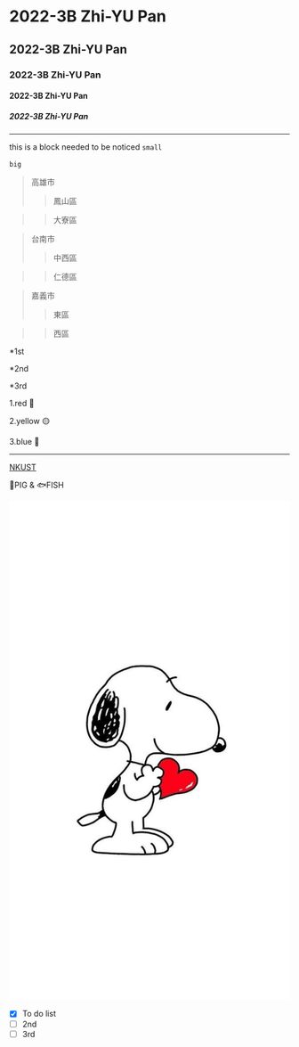 # 2022-3B Zhi-YU Pan
## 2022-3B Zhi-YU Pan
### 2022-3B Zhi-YU Pan
#### 2022-3B Zhi-YU Pan
##### 2022-3B Zhi-YU Pan
---
this is a block needed to be noticed `small`
```
big
```

>高雄市
>>鳳山區

>>大寮區

>台南市
>>中西區

>>仁德區

>嘉義市
>>東區

>>西區

*1st

*2nd

*3rd

1.red 🔴

2.yellow 🟡

3.blue 🔵

---

[NKUST](https://www.nkust.edu.tw/)

🐷PIG & 🐟FISH 

![Snoopy](Snoopy.jpg "史努比")

- [X] To do list
- [ ] 2nd
- [ ] 3rd
